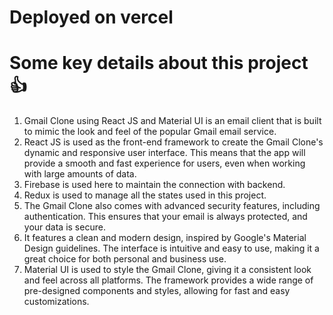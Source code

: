 # Deployed on vercel 
[Gmail-clone]:https://gmail-clone-swart.vercel.app/

# Some key details about this project 👍
1. Gmail Clone using React JS and Material UI is an email client that is built to mimic the look and feel of the popular Gmail email service.
2. React JS is used as the front-end framework to create the Gmail Clone's dynamic and responsive user interface. This means that the app will provide a smooth and fast experience for users, even when working with large amounts of data.
3. Firebase is used here to maintain the connection with backend.
4. Redux is used to manage all the states used in this project.
5. The Gmail Clone also comes with advanced security features, including authentication. This ensures that your email is always protected, and your data is secure.
6. It features a clean and modern design, inspired by Google's Material Design guidelines. The interface is intuitive and easy to use, making it a great choice for both personal and business use.
7. Material UI is used to style the Gmail Clone, giving it a consistent look and feel across all platforms. The framework provides a wide range of pre-designed components and styles, allowing for fast and easy customizations.
